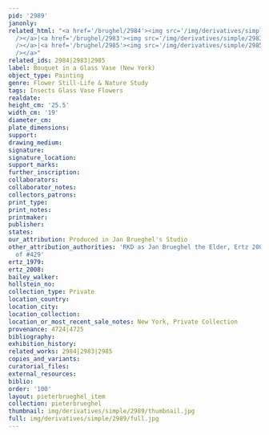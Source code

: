 ```yaml
---
pid: '2989'
janonly: 
related_html: "<a href='/brughel/2984'><img src='/img/derivatives/simple/2984/thumbnail.jpg'
  /></a>|<a href='/brughel/2983'><img src='/img/derivatives/simple/2983/thumbnail.jpg'
  /></a>|<a href='/brughel/2985'><img src='/img/derivatives/simple/2985/thumbnail.jpg'
  /></a>"
related_ids: 2984|2983|2985
label: Bouquet in a Glass Vase (New York)
object_type: Painting
genre: Flower Still-Life & Nature Study
tags: Insects Glass Vase Flowers
realdate: 
height_cm: '25.5'
width_cm: '19'
diameter_cm: 
plate_dimensions: 
support: 
drawing_medium: 
signature: 
signature_location: 
support_marks: 
further_inscription: 
collaborators: 
collaborator_notes: 
collectors_patrons: 
print_type: 
print_notes: 
printmaker: 
publisher: 
states: 
our_attribution: Produced in Jan Brueghel's Studio
other_attribution_authorities: 'RKD as Jan Brueghel the Elder, Ertz 2008-10, variant
  of #429'
ertz_1979: 
ertz_2008: 
bailey_walker: 
hollstein_no: 
collection_type: Private
location_country: 
location_city: 
location_collection: 
location_or_most_recent_sale_notes: New York, Private Collection
provenance: 4724|4725
bibliography: 
exhibition_history: 
related_works: 2984|2983|2985
copies_and_variants: 
curatorial_files: 
external_resources: 
biblio: 
order: '100'
layout: pieterbrueghel_item
collection: pieterbrueghel
thumbnail: img/derivatives/simple/2989/thumbnail.jpg
full: img/derivatives/simple/2989/full.jpg
---
```

